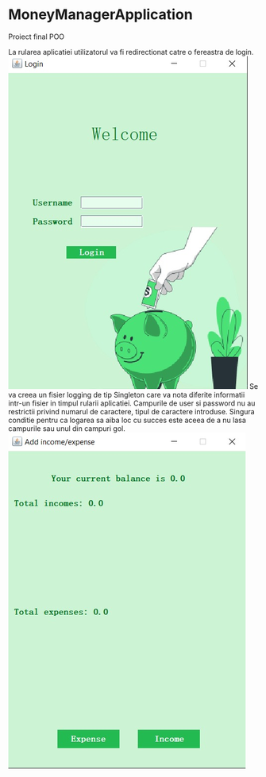 # MoneyManagerApplication
Proiect final POO

La rularea aplicatiei utilizatorul va fi redirectionat catre o fereastra de login.
![My Image](img/loginImg.jpeg)
Se va creea un fisier logging de tip Singleton care va nota diferite informatii intr-un fisier in timpul rularii aplicatiei.
Campurile de user si password nu au restrictii privind numarul de caractere, tipul de caractere introduse. Singura conditie pentru ca logarea sa aiba loc cu succes este aceea de a nu lasa campurile sau unul din campuri gol.
![My Image](img/choiceImg.jpeg)
